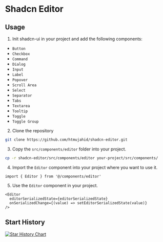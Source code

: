 # Shadcn Editor

## Usage

1. Init shadcn-ui in your project and add the following components:

- `Button`
- `Checkbox`
- `Command`
- `Dialog`
- `Input`
- `Label`
- `Popover`
- `Scroll Area`
- `Select`
- `Separator`
- `Tabs`
- `Textarea`
- `Tooltip`
- `Toggle`
- `Toggle Group`

2. Clone the repository

```bash
git clone https://github.com/htmujahid/shadcn-editor.git
```

3. Copy the `src/components/editor` folder into your project.

```bash
cp -r shadcn-editor/src/components/editor your-project/src/components/
```

4. Import the `Editor` component into your project where you want to use it.

```tsx
import { Editor } from '@/components/editor'
```

5. Use the `Editor` component in your project.

```tsx
<Editor
  editorSerializedState={editorSerializedState}
  onSerializedChange={(value) => setEditorSerializedState(value)}
/>
```

## Start History
[![Star History Chart](https://api.star-history.com/svg?repos=htmujahid/shadcn-editor&type=Date)](https://star-history.com/#bytebase/star-history&Date)
